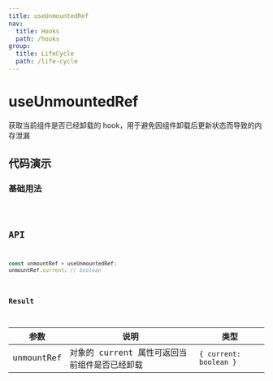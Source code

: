 ```yaml
---
title: useUnmountedRef
nav:
  title: Hooks
  path: /hooks
group:
  title: LifeCycle
  path: /life-cycle
---
```


# useUnmountedRef

获取当前组件是否已经卸载的 hook，用于避免因组件卸载后更新状态而导致的内存泄漏

## 代码演示

### 基础用法

<code src="./demo/demo1.tsx" />

## API

```typescript
const unmountRef = useUnmountedRef;
unmountRef.current; // boolean
```

### Result

| 参数       | 说明                                          | 类型                   |
| ---------- | --------------------------------------------- | ---------------------- |
| unmountRef | 对象的 current 属性可返回当前组件是否已经卸载 | `{ current: boolean }` |
